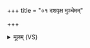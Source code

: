 +++
title = "०१ दशवृक्ष मुञ्चेमम्"

+++
<details><summary>मूलम् (VS)</summary>

दश॑वृक्ष मु॒ञ्चेमं रक्ष॑सो॒ ग्राह्या॒ अधि॒ यैनं॑ ज॒ग्राह॒ पर्व॑सु। अथो॑ एनं वनस्पते जी॒वानां॑ लो॒कमुन्न॑य ॥
</details>